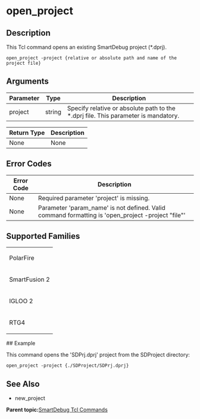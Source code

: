 # open\_project

## Description

This Tcl command opens an existing SmartDebug project \(\*.dprj\).

```
open_project -project {relative or absolute path and name of the project file}
```

## Arguments

|Parameter|Type|Description|
|---------|----|-----------|
|project|string|Specify relative or absolute path to the \*.dprj file. This parameter is mandatory.|

|Return Type|Description|
|-----------|-----------|
|None|None|

## Error Codes

|Error Code|Description|
|----------|-----------|
|None|Required parameter 'project' is missing.|
|None|Parameter 'param\_name' is not defined. Valid command formatting is 'open\_project -project "file"'|

## Supported Families

<table id="GUID-7A1DC4C0-1995-4598-BF74-588EA6BF1E0B"><tbody><tr><td>

PolarFire

</td></tr><tr><td>

SmartFusion 2

</td></tr><tr><td>

IGLOO 2

</td></tr><tr><td>

RTG4

</td></tr></tbody>
</table>## Example

This command opens the 'SDPrj.dprj' project from the SDProject directory:

```
open_project -project {./SDProject/SDPrj.dprj}
```

## See Also

-   new\_project


**Parent topic:**[SmartDebug Tcl Commands](GUID-5F0515FB-DC45-4C39-86E5-8B7DC659F010.md)

